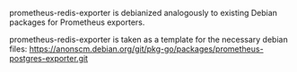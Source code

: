 prometheus-redis-exporter is debianized analogously to existing Debian packages for
Prometheus exporters.

prometheus-redis-exporter is taken as a template for the necessary debian files:
https://anonscm.debian.org/git/pkg-go/packages/prometheus-postgres-exporter.git
